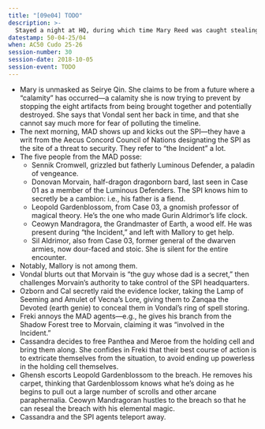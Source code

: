 ```yaml
---
title: "[09e04] TODO"
description: >-
  Stayed a night at HQ, during which time Mary Reed was caught stealing and unmasked as Seirye Qin. The next morning, MAD showed up to kick everyone out of HQ.
datestamp: 50-04-25/04
when: AC50 Cudo 25-26
session-number: 30
session-date: 2018-10-05
session-event: TODO
---
```


* Mary is unmasked as Seirye Qin. She claims to be from a future where a “calamity” has occurred—a calamity she is now trying to prevent by stopping the eight artifacts from being brought together and potentially destroyed. She says that Vondal sent her back in time, and that she cannot say much more for fear of polluting the timeline.
* The next morning, MAD shows up and kicks out the SPI—they have a writ from the Aecus Concord Council of Nations designating the SPI as the site of a threat to security. They refer to “the Incident” a lot.
* The five people from the MAD posse:
  * Sennik Cromwell, grizzled but fatherly Luminous Defender, a paladin of vengeance.
  * Donovan Morvain, half-dragon dragonborn bard, last seen in Case 01 as a member of the Luminous Defenders. The SPI knows him to secretly be a cambion: i.e., his father is a fiend.
  * Leopold Gardenblossom, from Case 03, a gnomish professor of magical theory. He’s the one who made Gurin Aldrimor’s life clock.
  * Ceowyn Mandragora, the Grandmaster of Earth, a wood elf. He was present during “the Incident,” and left with Mallory to get help.
  * Sil Aldrimor, also from Case 03, former general of the dwarven armies, now dour-faced and stoic. She is silent for the entire encounter.
* Notably, Mallory is not among them.
* Vondal blurts out that Morvain is “the guy whose dad is a secret,” then challenges Morvain’s authority to take control of the SPI headquarters.
* Ozborn and Cal secretly raid the evidence locker, taking the Lamp of Seeming and Amulet of Vecna’s Lore, giving them to Zanqaa the Devoted (earth genie) to conceal them in Vondal’s ring of spell storing.
* Freki annoys the MAD agents—e.g., he gives his branch from the Shadow Forest tree to Morvain, claiming it was “involved in the Incident.”
* Cassandra decides to free Panthea and Meroe from the holding cell and bring them along. She confides in Freki that their best course of action is to extricate themselves from the situation, to avoid ending up powerless in the holding cell themselves.
* Ghensh escorts Leopold Gardenblossom to the breach. He removes his carpet, thinking that Gardenblossom knows what he’s doing as he begins to pull out a large number of scrolls and other arcane paraphernalia. Ceowyn Mandragoran hustles to the breach so that he can reseal the breach with his elemental magic.
* Cassandra and the SPI agents teleport away.
